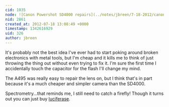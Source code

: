 ```yaml
---
cid: 1035
node: ![Canon Powershot SD4000 repairs](../notes/jbreen/7-18-2012/canon-powershot-sd4000-repairs)
nid: 2861
created_at: 2012-07-18 13:08:49 +0000
timestamp: 1342616929
uid: 326
author: jbreen
---
```


It's probably not the best idea I've ever had to start poking around broken electronics with metal tools, but I'm cheap and it kills me to think of just throwing the thing out without even trying to fix it.  I'm sure the first time I accidentally touch the capacitor for the flash I'll change my mind.

The A495 was really easy to repair the lens on, but I think that's in part because it's a much cheaper and simpler camera than the SD4000.

Spectrometry...that reminds me, I still need to catch a firefly!  Though it turns out you can just buy <a href="http://www.biovision.com/staybrite-highly-stable-luciferase-related-products-1710/">luciferase</a>.